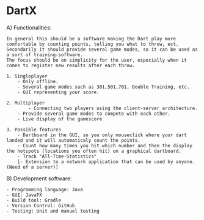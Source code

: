 # DartX

A) Functionalities:

	In general this should be a software making the Dart play more comfortable by counting points, telling you what to throw, ect.
	Secondarily it should provide several game modes, so it can be used as a sort of training-software. 
	The focus should be on simplicity for the user, especially when it comes to register new results after each throw. 

	1. Singleplayer
		- Only offline.
		- Several game modes such as 301,501,701, Double Training, etc.
		- GUI representing your score.

	2. Multiplayer
   	     	- Connecting two players using the client-server architecture.
		- Provide several game modes to compete with each other. 
		- Live display of the gamescore

	3. Possible features
		- Dartboard in the GUI, so you only mouseclick where your dart landed and it will automaticaly count the points. 
		- Count how many times you hit which number and then the display the hotspots (locations you often hit) on a graphical dartboard.
		- Track "All-Time-Statistics"
		[- Extension to a network application that can be used by anyone. (Need of a server)]


B) Development software: 

	- Programming language: Java 
	- GUI: JavaFX  
	- Build tool: Gradle
	- Version Control: GitHub
	- Testing: Unit and manuel testing 
	
